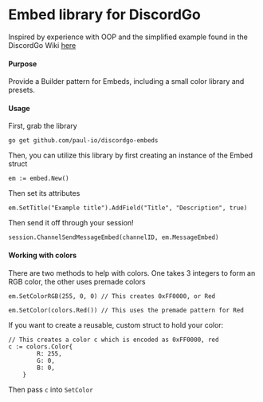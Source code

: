 # Embed library for DiscordGo

Inspired by experience with OOP and the simplified example found in the DiscordGo Wiki [here](https://github.com/bwmarrin/discordgo/wiki/FAQ#simplifying-embeds)

#### Purpose

Provide a Builder pattern for Embeds, including a small color library and presets.

#### Usage

First, grab the library

```
go get github.com/paul-io/discordgo-embeds
```

Then, you can utilize this library by first creating an instance of the Embed struct

```
em := embed.New()
```

Then set its attributes

```
em.SetTitle("Example title").AddField("Title", "Description", true)
```

Then send it off through your session!

```
session.ChannelSendMessageEmbed(channelID, em.MessageEmbed)
```

#### Working with colors

There are two methods to help with colors. One takes 3 integers to form an RGB color, the other uses premade colors

```
em.SetColorRGB(255, 0, 0) // This creates 0xFF0000, or Red
```

```
em.SetColor(colors.Red()) // This uses the premade pattern for Red
```

If you want to create a reusable, custom struct to hold your color:

```
// This creates a color c which is encoded as 0xFF0000, red
c := colors.Color{
		R: 255,
		G: 0,
		B: 0,
	}
```

Then pass `c` into `SetColor`